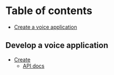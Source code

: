 # Table of contents

* [Create a voice application](README.md)

## Develop a voice application

* [Create](develop-a-voice-application/create/README.md)
  * [API docs](develop-a-voice-application/create/second-page.md)

